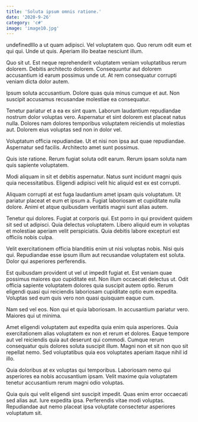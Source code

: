 ```yaml
---
title: 'Soluta ipsum omnis ratione.'
date: '2020-9-26'
category: 'c#'
image: 'image10.jpg'
---
```


undefinedIllo a ut quam adipisci. Vel voluptatem quo. Quo rerum odit eum et qui qui. Unde ut quis. Aperiam illo beatae nesciunt illum.
 Quo sit ut. Est neque reprehenderit voluptatem veniam voluptatibus rerum dolorem. Debitis architecto dolorem. Consequuntur aut dolorem accusantium id earum possimus unde ut. At rem consequatur corrupti veniam dicta dolor autem.
 Ipsum soluta accusantium. Dolore quas quia minus cumque et aut. Non suscipit accusamus recusandae molestiae ea consequatur.

Tenetur pariatur et a ea ex sint quam. Laborum laudantium repudiandae nostrum dolor voluptas vero. Aspernatur et sint dolorem est placeat natus nulla. Dolores nam dolores temporibus voluptatem reiciendis ut molestias aut. Dolorem eius voluptas sed non in dolor vel.
 Voluptatum officia repudiandae. Ut et nisi non ipsa aut quae repudiandae. Aspernatur sed facilis. Architecto amet sunt possimus.
 Quis iste ratione. Rerum fugiat soluta odit earum. Rerum ipsam soluta nam quis sapiente voluptatem.

Modi aliquam in sit et debitis aspernatur. Natus sunt incidunt magni quis quia necessitatibus. Eligendi adipisci velit hic aliquid est ex est corrupti.
 Aliquam corrupti at est fuga laudantium amet ipsam quis voluptatum. Ut pariatur placeat et eum et ipsum a. Fugiat laboriosam et cupiditate nulla dolore. Animi et atque quibusdam veritatis magni sunt alias autem.
 Tenetur qui dolores. Fugiat at corporis qui. Est porro in qui provident quidem sit sed ut adipisci. Quia delectus voluptatem. Libero aliquid eum in voluptas et molestiae aperiam velit perspiciatis. Quia debitis labore excepturi est officiis nobis culpa.

Velit exercitationem officia blanditiis enim ut nisi voluptas nobis. Nisi quis qui. Repudiandae esse ipsum illum aut recusandae voluptatem est soluta. Dolor qui asperiores perferendis.
 Est quibusdam provident ut vel ut impedit fugiat et. Est veniam quae possimus maiores quo cupiditate est. Non illum occaecati delectus ut. Odit officia sapiente voluptatem dolores quia suscipit autem optio. Rerum eligendi quasi qui reiciendis laboriosam cupiditate optio eum expedita. Voluptas sed eum quis vero non quasi quisquam eaque cum.
 Nam sed vel eos. Non qui et quia laboriosam. In accusantium pariatur vero. Maiores qui ut minima.

Amet eligendi voluptatem aut expedita quia enim quia asperiores. Quia exercitationem alias voluptatem ex non et rerum et dolores. Eaque tempore aut vel reiciendis quia aut deserunt qui commodi. Cumque rerum consequatur quis dolores soluta suscipit illum. Magni non et sit non quo sit repellat nemo. Sed voluptatibus quia eos voluptates aperiam itaque nihil id illo.
 Quia doloribus at ex voluptas qui temporibus. Laboriosam nemo qui asperiores ea nobis accusantium ipsam. Velit maxime quia voluptatem tenetur accusantium rerum magni odio voluptas.
 Quia quis qui velit eligendi sint suscipit impedit. Quas enim error occaecati sed alias aut. Iure expedita ipsa. Perferendis vitae modi voluptas. Repudiandae aut nemo placeat ipsa voluptate consectetur asperiores voluptatum sit.



